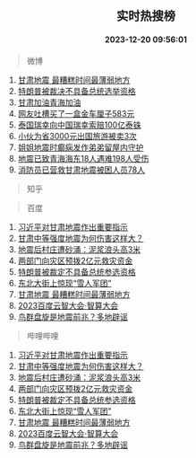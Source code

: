 <div align="center"><h2>实时热搜榜</h2><h4>2023-12-20 09:56:01</h4></div>

> 微博  

1. [甘肃地震 最糟糕时间最薄弱地方](https://s.weibo.com/weibo?q=%E7%94%98%E8%82%83%E5%9C%B0%E9%9C%87%20%E6%9C%80%E7%B3%9F%E7%B3%95%E6%97%B6%E9%97%B4%E6%9C%80%E8%96%84%E5%BC%B1%E5%9C%B0%E6%96%B9&t=31&band_rank=1&Refer=top)<br />
2. [特朗普被裁决不具备总统选举资格](https://s.weibo.com/weibo?q=%23%E7%89%B9%E6%9C%97%E6%99%AE%E8%A2%AB%E8%A3%81%E5%86%B3%E4%B8%8D%E5%85%B7%E5%A4%87%E6%80%BB%E7%BB%9F%E9%80%89%E4%B8%BE%E8%B5%84%E6%A0%BC%23&t=31&band_rank=2&Refer=top)<br />
3. [甘肃加油青海加油](https://s.weibo.com/weibo?q=%23%E7%94%98%E8%82%83%E5%8A%A0%E6%B2%B9%E9%9D%92%E6%B5%B7%E5%8A%A0%E6%B2%B9%23&t=31&band_rank=3&Refer=top)<br />
4. [网友吐槽买了一盒金车厘子583元](https://s.weibo.com/weibo?q=%23%E7%BD%91%E5%8F%8B%E5%90%90%E6%A7%BD%E4%B9%B0%E4%BA%86%E4%B8%80%E7%9B%92%E9%87%91%E8%BD%A6%E5%8E%98%E5%AD%90583%E5%85%83%23&t=31&band_rank=4&Refer=top)<br />
5. [泰国瑞幸向中国瑞幸索赔100亿泰铢](https://s.weibo.com/weibo?q=%23%E6%B3%B0%E5%9B%BD%E7%91%9E%E5%B9%B8%E5%90%91%E4%B8%AD%E5%9B%BD%E7%91%9E%E5%B9%B8%E7%B4%A2%E8%B5%94100%E4%BA%BF%E6%B3%B0%E9%93%A2%23&t=31&band_rank=5&Refer=top)<br />
6. [小伙为省3000元出国旅游被卖3次](https://s.weibo.com/weibo?q=%23%E5%B0%8F%E4%BC%99%E4%B8%BA%E7%9C%813000%E5%85%83%E5%87%BA%E5%9B%BD%E6%97%85%E6%B8%B8%E8%A2%AB%E5%8D%963%E6%AC%A1%23&t=31&band_rank=6&Refer=top)<br />
7. [姐姐地震时癫痫发作弟弟留屋内守护](https://s.weibo.com/weibo?q=%23%E5%A7%90%E5%A7%90%E5%9C%B0%E9%9C%87%E6%97%B6%E7%99%AB%E7%97%AB%E5%8F%91%E4%BD%9C%E5%BC%9F%E5%BC%9F%E7%95%99%E5%B1%8B%E5%86%85%E5%AE%88%E6%8A%A4%23&t=31&band_rank=7&Refer=top)<br />
8. [地震已致青海海东18人遇难198人受伤](https://s.weibo.com/weibo?q=%23%E5%9C%B0%E9%9C%87%E5%B7%B2%E8%87%B4%E9%9D%92%E6%B5%B7%E6%B5%B7%E4%B8%9C18%E4%BA%BA%E9%81%87%E9%9A%BE198%E4%BA%BA%E5%8F%97%E4%BC%A4%23&t=31&band_rank=8&Refer=top)<br />
9. [消防员已营救甘肃地震被困人员78人](https://s.weibo.com/weibo?q=%23%E6%B6%88%E9%98%B2%E5%91%98%E5%B7%B2%E8%90%A5%E6%95%91%E7%94%98%E8%82%83%E5%9C%B0%E9%9C%87%E8%A2%AB%E5%9B%B0%E4%BA%BA%E5%91%9878%E4%BA%BA%23&t=31&band_rank=9&Refer=top)<br />

> 知乎  


> 百度  

1. [习近平对甘肃地震作出重要指示](https://www.baidu.com/s?wd=%E4%B9%A0%E8%BF%91%E5%B9%B3%E5%AF%B9%E7%94%98%E8%82%83%E5%9C%B0%E9%9C%87%E4%BD%9C%E5%87%BA%E9%87%8D%E8%A6%81%E6%8C%87%E7%A4%BA&sa=fyb_news&rsv_dl=fyb_news)<br />
2. [甘肃中等强度地震为何伤害这样大？](https://www.baidu.com/s?wd=%E7%94%98%E8%82%83%E4%B8%AD%E7%AD%89%E5%BC%BA%E5%BA%A6%E5%9C%B0%E9%9C%87%E4%B8%BA%E4%BD%95%E4%BC%A4%E5%AE%B3%E8%BF%99%E6%A0%B7%E5%A4%A7%EF%BC%9F&sa=fyb_news&rsv_dl=fyb_news)<br />
3. [地震后村庄遭砂涌：泥浆浪头高3米](https://www.baidu.com/s?wd=%E5%9C%B0%E9%9C%87%E5%90%8E%E6%9D%91%E5%BA%84%E9%81%AD%E7%A0%82%E6%B6%8C%EF%BC%9A%E6%B3%A5%E6%B5%86%E6%B5%AA%E5%A4%B4%E9%AB%983%E7%B1%B3&sa=fyb_news&rsv_dl=fyb_news)<br />
4. [两部门向灾区预拨2亿元救灾资金](https://www.baidu.com/s?wd=%E4%B8%A4%E9%83%A8%E9%97%A8%E5%90%91%E7%81%BE%E5%8C%BA%E9%A2%84%E6%8B%A82%E4%BA%BF%E5%85%83%E6%95%91%E7%81%BE%E8%B5%84%E9%87%91&sa=fyb_news&rsv_dl=fyb_news)<br />
5. [特朗普被裁定不具备总统参选资格](https://www.baidu.com/s?wd=%E7%89%B9%E6%9C%97%E6%99%AE%E8%A2%AB%E8%A3%81%E5%AE%9A%E4%B8%8D%E5%85%B7%E5%A4%87%E6%80%BB%E7%BB%9F%E5%8F%82%E9%80%89%E8%B5%84%E6%A0%BC&sa=fyb_news&rsv_dl=fyb_news)<br />
6. [东北大街上惊现“雪人军团”](https://www.baidu.com/s?wd=%E4%B8%9C%E5%8C%97%E5%A4%A7%E8%A1%97%E4%B8%8A%E6%83%8A%E7%8E%B0%E2%80%9C%E9%9B%AA%E4%BA%BA%E5%86%9B%E5%9B%A2%E2%80%9D&sa=fyb_news&rsv_dl=fyb_news)<br />
7. [甘肃地震 最糟糕时间最薄弱地方](https://www.baidu.com/s?wd=%E7%94%98%E8%82%83%E5%9C%B0%E9%9C%87+%E6%9C%80%E7%B3%9F%E7%B3%95%E6%97%B6%E9%97%B4%E6%9C%80%E8%96%84%E5%BC%B1%E5%9C%B0%E6%96%B9&sa=fyb_news&rsv_dl=fyb_news)<br />
8. [2023百度云智大会·智算大会](https://www.baidu.com/s?wd=2023%E7%99%BE%E5%BA%A6%E6%99%BA%E7%AE%97%E5%A4%A7%E4%BC%9A&sa=fyb_news&rsv_dl=fyb_news)<br />
9. [鸟群盘旋是地震前兆？多地辟谣](https://www.baidu.com/s?wd=%E9%B8%9F%E7%BE%A4%E7%9B%98%E6%97%8B%E6%98%AF%E5%9C%B0%E9%9C%87%E5%89%8D%E5%85%86%EF%BC%9F%E5%A4%9A%E5%9C%B0%E8%BE%9F%E8%B0%A3&sa=fyb_news&rsv_dl=fyb_news)<br />

> 哔哩哔哩  

1. [习近平对甘肃地震作出重要指示](https://www.baidu.com/s?wd=%E4%B9%A0%E8%BF%91%E5%B9%B3%E5%AF%B9%E7%94%98%E8%82%83%E5%9C%B0%E9%9C%87%E4%BD%9C%E5%87%BA%E9%87%8D%E8%A6%81%E6%8C%87%E7%A4%BA&sa=fyb_news&rsv_dl=fyb_news)<br />
2. [甘肃中等强度地震为何伤害这样大？](https://www.baidu.com/s?wd=%E7%94%98%E8%82%83%E4%B8%AD%E7%AD%89%E5%BC%BA%E5%BA%A6%E5%9C%B0%E9%9C%87%E4%B8%BA%E4%BD%95%E4%BC%A4%E5%AE%B3%E8%BF%99%E6%A0%B7%E5%A4%A7%EF%BC%9F&sa=fyb_news&rsv_dl=fyb_news)<br />
3. [地震后村庄遭砂涌：泥浆浪头高3米](https://www.baidu.com/s?wd=%E5%9C%B0%E9%9C%87%E5%90%8E%E6%9D%91%E5%BA%84%E9%81%AD%E7%A0%82%E6%B6%8C%EF%BC%9A%E6%B3%A5%E6%B5%86%E6%B5%AA%E5%A4%B4%E9%AB%983%E7%B1%B3&sa=fyb_news&rsv_dl=fyb_news)<br />
4. [两部门向灾区预拨2亿元救灾资金](https://www.baidu.com/s?wd=%E4%B8%A4%E9%83%A8%E9%97%A8%E5%90%91%E7%81%BE%E5%8C%BA%E9%A2%84%E6%8B%A82%E4%BA%BF%E5%85%83%E6%95%91%E7%81%BE%E8%B5%84%E9%87%91&sa=fyb_news&rsv_dl=fyb_news)<br />
5. [特朗普被裁定不具备总统参选资格](https://www.baidu.com/s?wd=%E7%89%B9%E6%9C%97%E6%99%AE%E8%A2%AB%E8%A3%81%E5%AE%9A%E4%B8%8D%E5%85%B7%E5%A4%87%E6%80%BB%E7%BB%9F%E5%8F%82%E9%80%89%E8%B5%84%E6%A0%BC&sa=fyb_news&rsv_dl=fyb_news)<br />
6. [东北大街上惊现“雪人军团”](https://www.baidu.com/s?wd=%E4%B8%9C%E5%8C%97%E5%A4%A7%E8%A1%97%E4%B8%8A%E6%83%8A%E7%8E%B0%E2%80%9C%E9%9B%AA%E4%BA%BA%E5%86%9B%E5%9B%A2%E2%80%9D&sa=fyb_news&rsv_dl=fyb_news)<br />
7. [甘肃地震 最糟糕时间最薄弱地方](https://www.baidu.com/s?wd=%E7%94%98%E8%82%83%E5%9C%B0%E9%9C%87+%E6%9C%80%E7%B3%9F%E7%B3%95%E6%97%B6%E9%97%B4%E6%9C%80%E8%96%84%E5%BC%B1%E5%9C%B0%E6%96%B9&sa=fyb_news&rsv_dl=fyb_news)<br />
8. [2023百度云智大会·智算大会](https://www.baidu.com/s?wd=2023%E7%99%BE%E5%BA%A6%E6%99%BA%E7%AE%97%E5%A4%A7%E4%BC%9A&sa=fyb_news&rsv_dl=fyb_news)<br />
9. [鸟群盘旋是地震前兆？多地辟谣](https://www.baidu.com/s?wd=%E9%B8%9F%E7%BE%A4%E7%9B%98%E6%97%8B%E6%98%AF%E5%9C%B0%E9%9C%87%E5%89%8D%E5%85%86%EF%BC%9F%E5%A4%9A%E5%9C%B0%E8%BE%9F%E8%B0%A3&sa=fyb_news&rsv_dl=fyb_news)<br />
